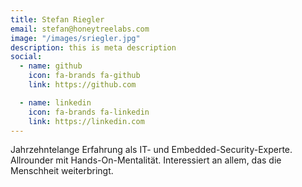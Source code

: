 ```yaml
---
title: Stefan Riegler
email: stefan@honeytreelabs.com
image: "/images/sriegler.jpg"
description: this is meta description
social:
  - name: github
    icon: fa-brands fa-github
    link: https://github.com

  - name: linkedin
    icon: fa-brands fa-linkedin
    link: https://linkedin.com
---
```


Jahrzehntelange Erfahrung als IT- und Embedded-Security-Experte. Allrounder mit Hands-On-Mentalität. Interessiert an allem, das die Menschheit weiterbringt.

